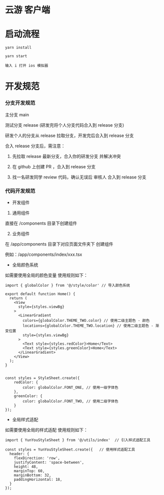 # 云游 客户端

# 启动流程

```
yarn install

yarn start

输入 i 打开 ios 模拟器
```

# 开发规范

### 分支开发规范

主分支 main

测试分支 release (研发完将个人分支代码合入到 release 分支)

研发个人的分支从 release 拉取分支，开发完后合入到 release 分支

合入 release 分支后，需注意：

1. 先拉取 release 最新分支，合入你的研发分支 并解决冲突

2. 在 github 上创建 PR ，合入到 release 分支

3. 找一名研发同学 review 代码，确认无误后 审核人 合入到 release 分支

### 代码开发规范

- 开发组件

1. 通用组件

直接在 /components 目录下创建组件

2. 业务组件

在 /app/components 目录下对应页面文件夹下 创建组件

例如：/app/components/index/xxx.tsx


- 全局颜色系统

如需要使用全局的颜色变量 使用规则如下：

```
import { globalColor } from '@/style/color' // 导入颜色系统

export default function Home() {
  return (
    <View
      style={styles.viewBg}
    >
      <LinearGradient
        colors={globalColor.THEME_TWO.color} // 使用二级主题色 - 颜色
        locations={globalColor.THEME_TWO.location} // 使用二级主题色 - 渐变位置
        style={styles.viewBg}
      >
        <Text style={styles.redColor}>Home</Text>
        <Text style={styles.greenColor}>Home</Text>
      </LinearGradient>
    </View>
  );
}


const styles = StyleSheet.create({
    redColor: {
        color: globalColor.FONT_ONE, // 使用一级字体色
    },
    greenColor: {
        color: globalColor.FONT_TWO, // 使用二级字体色
    }
});

```


- 全局样式适配

如需要使用全局的样式适配 使用规则如下：

```
import { YunYouStyleSheet } from '@/utils/index'  // 引入样式适配工具

const styles = YunYouStyleSheet.create({   // 使用样式适配工具
  header: {
    flexDirection: 'row',
    justifyContent: 'space-between',
    height: 48,
    marginTop: 60,
    marginBottom: 32,
    paddingHorizontal: 18,
  }
});
```